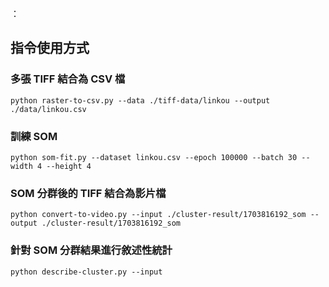 ：

## 指令使用方式

### 多張 TIFF 結合為 CSV 檔

`python raster-to-csv.py --data ./tiff-data/linkou --output ./data/linkou.csv`

### 訓練 SOM

`python som-fit.py --dataset linkou.csv --epoch 100000 --batch 30 --width 4 --height 4`

### SOM 分群後的 TIFF 結合為影片檔

`python convert-to-video.py --input ./cluster-result/1703816192_som --output ./cluster-result/1703816192_som`

### 針對 SOM 分群結果進行敘述性統計

`python describe-cluster.py --input `
